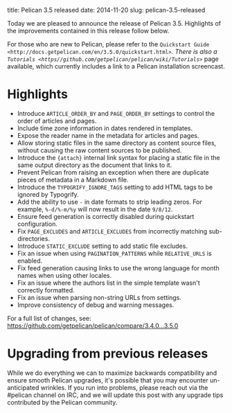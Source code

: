 title: Pelican 3.5 released
date: 2014-11-20
slug: pelican-3.5-released

Today we are pleased to announce the release of Pelican 3.5. Highlights of the
improvements contained in this release follow below.

For those who are new to Pelican, please refer to the `Quickstart Guide
<http://docs.getpelican.com/en/3.5.0/quickstart.html>`_. There is also a
`Tutorials <https//github.com/getpelican/pelican/wiki/Tutorials>`_ page
available, which currently includes a link to a Pelican installation
screencast.

Highlights
==========

* Introduce ``ARTICLE_ORDER_BY`` and ``PAGE_ORDER_BY`` settings to control the
  order of articles and pages.
* Include time zone information in dates rendered in templates.
* Expose the reader name in the metadata for articles and pages.
* Allow storing static files in the same directory as content source files,
  without causing the raw content sources to be published.
* Introduce the ``{attach}`` internal link syntax for placing a static file in
  the same output directory as the document that links to it.
* Prevent Pelican from raising an exception when there are duplicate pieces of
  metadata in a Markdown file.
* Introduce the ``TYPOGRIFY_IGNORE_TAGS`` setting to add HTML tags to be ignored
  by Typogrify.
* Add the ability to use ``-`` in date formats to strip leading zeros. For
  example, ``%-d/%-m/%y`` will now result in the date ``9/8/12``.
* Ensure feed generation is correctly disabled during quickstart configuration.
* Fix ``PAGE_EXCLUDES`` and ``ARTICLE_EXCLUDES`` from incorrectly matching
  sub-directories.
* Introduce ``STATIC_EXCLUDE`` setting to add static file excludes.
* Fix an issue when using ``PAGINATION_PATTERNS`` while ``RELATIVE_URLS``
  is enabled.
* Fix feed generation causing links to use the wrong language for month
  names when using other locales.
* Fix an issue where the authors list in the simple template wasn't correctly
  formatted.
* Fix an issue when parsing non-string URLs from settings.
* Improve consistency of debug and warning messages.

For a full list of changes, see: https://github.com/getpelican/pelican/compare/3.4.0...3.5.0

Upgrading from previous releases
================================

While we do everything we can to maximize backwards compatibility and ensure
smooth Pelican upgrades, it's possible that you may encounter un-anticipated
wrinkles. If you run into problems, please reach out via the #pelican channel
on IRC, and we will update this post with any upgrade tips contributed by the
Pelican community.
